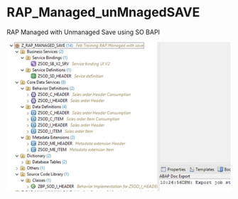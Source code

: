 # RAP_Managed_unMnagedSAVE
RAP  Managed with Unmanaged Save using SO BAPI

![image](https://github.com/jawahargit/RAP_Managed_unMnagedSAVE/blob/main/RAP_Managed_Unmanaged%20save%20Project.jpg)

